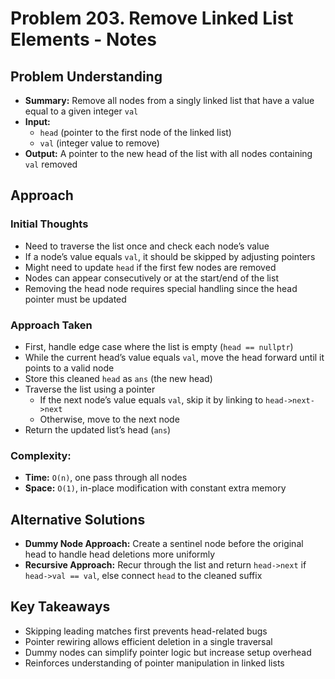 # Problem 203. Remove Linked List Elements - Notes

## Problem Understanding

- **Summary:** Remove all nodes from a singly linked list that have a value equal to a given integer `val`
- **Input:**
  - `head` (pointer to the first node of the linked list)
  - `val` (integer value to remove)
- **Output:** A pointer to the new head of the list with all nodes containing `val` removed

## Approach

### Initial Thoughts

- Need to traverse the list once and check each node’s value
- If a node’s value equals `val`, it should be skipped by adjusting pointers
- Might need to update `head` if the first few nodes are removed
- Nodes can appear consecutively or at the start/end of the list
- Removing the head node requires special handling since the head pointer must be updated

### Approach Taken

- First, handle edge case where the list is empty (`head == nullptr`)
- While the current head’s value equals `val`, move the head forward until it points to a valid node
- Store this cleaned `head` as `ans` (the new head)
- Traverse the list using a pointer
  - If the next node’s value equals `val`, skip it by linking to `head->next->next`
  - Otherwise, move to the next node
- Return the updated list’s head (`ans`)

### Complexity:

- **Time:** `O(n)`, one pass through all nodes
- **Space:** `O(1)`, in-place modification with constant extra memory

<!--
## Challenges
### Obstacles Faced
-

### Edge Cases
-
-->

## Alternative Solutions

- **Dummy Node Approach:** Create a sentinel node before the original head to handle head deletions more uniformly
- **Recursive Approach:** Recur through the list and return `head->next` if `head->val == val`, else connect `head` to the cleaned suffix

## Key Takeaways

- Skipping leading matches first prevents head-related bugs
- Pointer rewiring allows efficient deletion in a single traversal
- Dummy nodes can simplify pointer logic but increase setup overhead
- Reinforces understanding of pointer manipulation in linked lists
